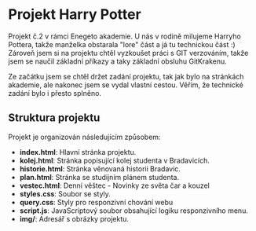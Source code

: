 # Projekt Harry Potter

Projekt č.2 v rámci Enegeto akademie. U nás v rodině milujeme Harryho Pottera, takže manželka obstarala "lore" část a já tu technickou část :)
Zároveň jsem si na projektu chtěl vyzkoušet práci s GIT verzováním, takže jsem se naučil základní příkazy a taky základní obsluhu GitKrakenu.

Ze začátku jsem se chtěl držet zadání projektu, tak jak bylo na stránkách akademie, ale nakonec jsem se vydal vlastní cestou. Věřím, že technické zadání bylo i přesto splněno.

## Struktura projektu

Projekt je organizován následujícím způsobem:

- **index.html**: Hlavní stránka projektu.
- **kolej.html**: Stránka popisující kolej studenta v Bradavicích. 
- **historie.html**: Stránka věnovaná historii Bradavic.
- **plan.html**: Stránka se studijním plánem studenta.
- **vestec.html**: Denní věštec - Novinky ze světa čar a kouzel
- **styles.css**: Soubor se styly.
- **query.css**: Styly pro responzivní chování webu
- **script.js**: JavaScriptový soubor obsahující logiku responzivního menu.
- **img/**: Adresář s obrázky projektu.
